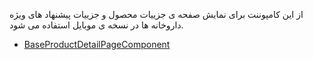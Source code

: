 <div class="dp-doc-container"">

<div class="dp-doc-tags">

<div class="mobile-version"></div>

</div>

<div class="dp-doc-body">

از این کامپوننت برای نمایش صفحه ی جزییات محصول و جزییات پیشنهاد های ویژه داروخانه ها در نسخه ی موبایل استفاده می شود.

</div>

<div class="dp-doc-links">

<div class="parent"></div>

+ [BaseProductDetailPageComponent](BaseProductDetailPageComponent.html#readme)


</div>


</div> 


